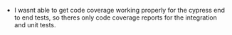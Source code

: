 - I wasnt able to get code coverage working properly for the cypress end to end tests, so theres only code coverage reports for the integration and unit tests.
